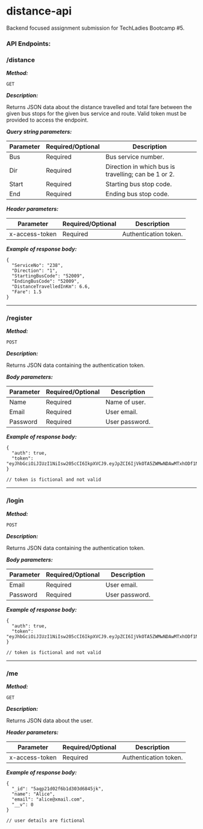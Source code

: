 # distance-api
Backend focused assignment submission for TechLadies Bootcamp #5.

### API Endpoints:
### /distance

__*Method:*__

`GET`

__*Description:*__ 

Returns JSON data about the distance travelled and total fare between the given bus stops for the given bus service and route. Valid token must be provided to access the endpoint.

__*Query string parameters:*__

Parameter | Required/Optional | Description 
--------- | ----------------- | -----------
Bus | Required | Bus service number.
Dir | Required | Direction in which bus is travelling; can be 1 or 2.
Start | Required | Starting bus stop code.
End | Required | Ending bus stop code. 

__*Header parameters:*__

Parameter | Required/Optional | Description
--------- | ----------------- | -----------
x-access-token | Required | Authentication token. 

__*Example of response body:*__
```
{
  "ServiceNo": "238",
  "Direction": "1",
  "StartingBusCode": "52009",
  "EndingBusCode": "52009",
  "DistanceTravelledInKm": 6.6,
  "Fare": 1.5
}
```

<hr/>

### /register

__*Method:*__

`POST`

__*Description:*__ 

Returns JSON data containing the authentication token.

__*Body parameters:*__

Parameter | Required/Optional | Description
--------- | ----------------- | ----------
Name | Required | Name of user.
Email | Required | User email.
Password | Required | User password.

__*Example of response body:*__
```
{
  "auth": true,
  "token": "eyJhbGciOiJIUzI1NiIsw205cCI6IkpXVCJ9.eyJpZCI6IjVkOTA5ZWMwNDAwMTxhODf1Njk2ODFiZCIsImlhdCI6MTU2OTc1ODkxMiwiZXhwqjoxNTY001Q1MzEyfQ.wUCcBcX4bpe9p4TR7v78j_mh4poqryjsv8wk8yiXCL4"
}

// token is fictional and not valid
```

<hr/>

### /login

__*Method:*__

`POST`

__*Description:*__ 

Returns JSON data containing the authentication token.

__*Body parameters:*__

Parameter | Required/Optional | Description
--------- | ----------------- | ----------
Email | Required | User email.
Password | Required | User password.

__*Example of response body:*__
```
{
  "auth": true,
  "token": "eyJhbGciOiJIUzI1NiIsw205cCI6IkpXVCJ9.eyJpZCI6IjVkOTA5ZWMwNDAwMTxhODf1Njk2ODFiZCIsImlhdCI6MTU2OTc1ODkxMiwiZXhwqjoxNTY001Q1MzEyfQ.wUCcBcX4bpe9p4TR7v78j_mh4poqryjsv8wk8yiXCL4"
}

// token is fictional and not valid
```

<hr/> 

### /me

__*Method:*__

`GET`

__*Description:*__ 

Returns JSON data about the user. 

__*Header parameters:*__

Parameter | Required/Optional | Description
--------- | ----------------- | -----------
x-access-token | Required | Authentication token. 

__*Example of response body:*__
```
{
  "_id": "5aqp21d02f6b1d303d6845jk",
  "name": "Alice",
  "email": "alice@xmail.com",
  "__v": 0
}

// user details are fictional 
```

